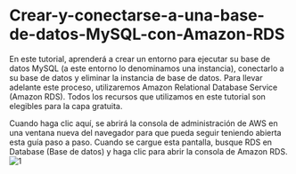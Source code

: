 # Crear-y-conectarse-a-una-base-de-datos-MySQL-con-Amazon-RDS
En este tutorial, aprenderá a crear un entorno para ejecutar su base de datos MySQL (a este entorno lo denominamos una instancia), conectarlo a su base de datos y eliminar la instancia de base de datos.  Para llevar adelante este proceso, utilizaremos Amazon Relational Database Service (Amazon RDS). Todos los recursos que utilizamos en este tutorial son elegibles para la capa gratuita.

Cuando haga clic aquí, se abrirá la consola de administración de AWS en una ventana nueva del navegador para que pueda seguir teniendo abierta esta guía paso a paso. Cuando se cargue esta pantalla, busque RDS en Database (Base de datos) y haga clic para abrir la consola de Amazon RDS.
![1](https://user-images.githubusercontent.com/112997883/204103597-8f95fdcf-ea39-48c1-aafe-c9f3345ad09a.png)

